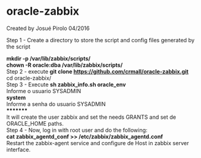 # oracle-zabbix

Created by Josué Pirolo 04/2016

Step 1 - Create a directory to store the script and config files generated by the script

<b>mkdir -p /var/lib/zabbix/scripts/<br>
chown -R oracle:dba /var/lib/zabbix/scripts/</b>
<br>
Step 2 - execute <b>git clone https://github.com/crmall/oracle-zabbix.git</b><br>
cd oracle-zabbix/
<br>
Step 3 - Execute <b>sh zabbix_info.sh oracle_env</b><br>
Informe o usuario SYSADMIN<br>
<b>system</b><br>
Informe a senha do usuario SYSADMIN<br>
<b>*******</b><br>
It will create the user zabbix and set the needs GRANTS and set de ORACLE_HOME paths.
<br>
Step 4 - Now, log in with root user and do the following:<br>
<b> cat zabbix_agentd_conf >> /etc/zabbix/zabbix_agentd.conf</b><br>
Restart the zabbix-agent service and configure de Host in zabbix server interface.

